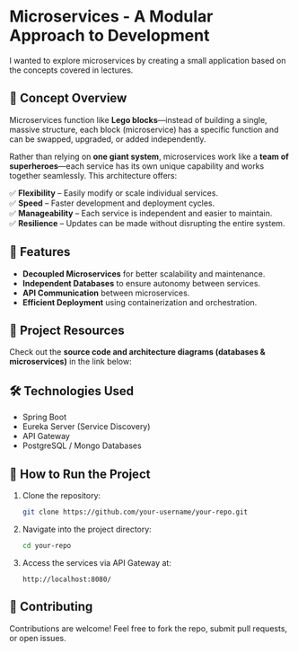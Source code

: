# Microservices - A Modular Approach to Development

I wanted to explore microservices by creating a small application based on the concepts covered in lectures.

## 🚀 Concept Overview
Microservices function like **Lego blocks**—instead of building a single, massive structure, each block (microservice) has a specific function and can be swapped, upgraded, or added independently.

Rather than relying on **one giant system**, microservices work like a **team of superheroes**—each service has its own unique capability and works together seamlessly. This architecture offers:

✅ **Flexibility** – Easily modify or scale individual services.  
✅ **Speed** – Faster development and deployment cycles.  
✅ **Manageability** – Each service is independent and easier to maintain.  
✅ **Resilience** – Updates can be made without disrupting the entire system.  

## 📌 Features
- **Decoupled Microservices** for better scalability and maintenance.
- **Independent Databases** to ensure autonomy between services.
- **API Communication** between microservices.
- **Efficient Deployment** using containerization and orchestration.

## 📂 Project Resources
Check out the **source code and architecture diagrams (databases & microservices)** in the link below:  

## 🛠 Technologies Used
- Spring Boot
- Eureka Server (Service Discovery)
- API Gateway
- PostgreSQL / Mongo Databases

## 📜 How to Run the Project
1. Clone the repository:
   ```sh
   git clone https://github.com/your-username/your-repo.git
   ```
2. Navigate into the project directory:
   ```sh
   cd your-repo
   ```
3. Access the services via API Gateway at:
   ```
   http://localhost:8080/
   ```

## 🤝 Contributing
Contributions are welcome! Feel free to fork the repo, submit pull requests, or open issues.
